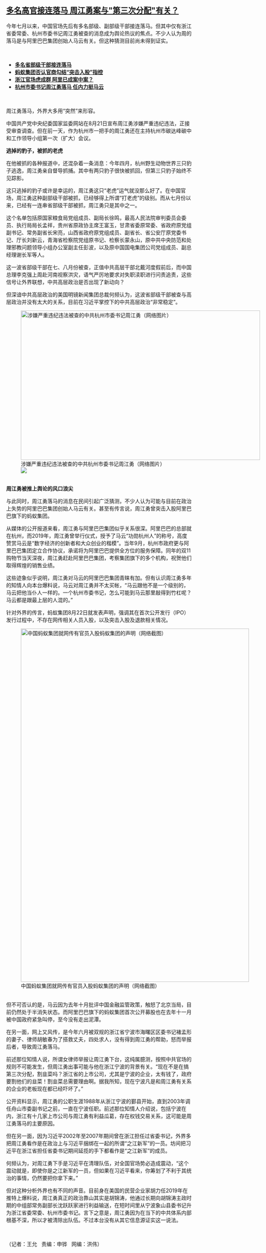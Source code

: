 <!--1629750585000-->
[多名高官接连落马   周江勇案与"第三次分配"有关？](https://www.rfa.org/mandarin/yataibaodao/zhengzhi/wy-08232021103555.html)
------

<p></p><p>今年七月以来，中国官场先后有多名部级、副部级干部接连落马。但其中仅有浙江省委常委、杭州市委书记周江勇被查的消息成为舆论热议的焦点。不少人认为周的落马是与阿里巴巴集团创始人马云有关。但这种猜测目前尚未得到证实。</p><p><br/></p><ul><li><a href="https://www.rfa.org/mandarin/Xinwen/2-08172021105521.html"><strong>多名省部级干部接连落马</strong></a></li><li><a href="https://www.rfa.org/mandarin/Xinwen/5-08222021160441.html"><strong>蚂蚁集团否认官商勾结“突击入股”指控</strong></a></li><li><strong><a href="https://www.rfa.org/mandarin/Xinwen/1-08222021110400.html">浙江官场虎成群 阿里已成案中案？</a></strong></li><li><strong><a href="https://www.rfa.org/mandarin/Xinwen/8-08212021163401.html">杭州市委书记周江勇落马 任内力挺马云</a></strong></li></ul><p><br/></p><p>周江勇落马，外界大多用“突然”来形容。</p><p>中国共产党中央纪委国家监委网站在8月21日宣布周江勇涉嫌严重违纪违法，正接受审查调查。但在前一天，作为杭州市一把手的周江勇还在主持杭州市碳达峰碳中和工作领导小组第一次（扩大）会议。</p><p><strong>逃掉的豹子，被抓的老虎</strong></p><p>在他被抓的各种报道中，还混杂着一条消息：今年四月，杭州野生动物世界三只豹子逃逸，周江勇亲自督导抓捕。其中有两只豹子很快被抓回，但第三只豹子始终不见踪影。</p><p>这只逃掉的豹子或许是幸运的，周江勇这只“老虎”运气就没那么好了。在中国官场，周江勇这种副部级干部被抓，已经够得上所谓“打老虎”的级别。而从七月份以来，已经有一连串省部级干部被抓，周江勇只是其中之一。</p><p>这个名单包括原国家粮食局党组成员、副局长徐鸣，最高人民法院审判委员会委员、执行局局长孟祥，贵州省原政协主席王富玉，甘肃省委原常委、省政府原党组副书记、常务副省长宋亮，山西省政府原党组成员、副省长、省公安厅原党委书记、厅长刘新云，青海省检察院党组原书记、检察长蒙永山，原中共中央防范和处理邪教问题领导小组办公室副主任彭波，以及原中国国电集团公司党组成员、副总经理谢长军等人。</p><p>这一波省部级干部在七、八月份被查，正值中共高层干部北戴河度假前后，而中国总理李克强上周赴河南视察洪灾，语气严厉地要求对失职渎职进行问责追责，这些信号让外界联想，中共高层政治是否出现了新动向？</p><p>但深谙中共高层政治的美国明镜新闻集团总裁何频认为，这波省部级干部被查与高层政治并没有太大的关系，目前在习近平掌控下的中共高层政治“非常稳定”。</p><p><figure class="image-richtext image-inline captioned" style="width:650px;"><img alt="涉嫌严重违纪违法被查的中共杭州市委书记周江勇（网络图片）" height="405" src="https://www.rfa.org/mandarin/yataibaodao/zhengzhi/wy-08232021103555.html/wy0823.jpg/@@images/58267e43-1bdb-4022-86bc-2853bdd122aa.jpeg" title="wy0823.jpg" width="650"/><figcaption class="image-caption">涉嫌严重违纪违法被查的中共杭州市委书记周江勇（网络图片）</figcaption><small></small><div id="zoomattribute"><a data-caption="涉嫌严重违纪违法被查的中共杭州市委书记周江勇（网络图片）" data-fancybox="" href="https://www.rfa.org/mandarin/yataibaodao/zhengzhi/wy-08232021103555.html/wy0823.jpg" id="single_image" title="涉嫌严重违纪违法被查的中共杭州市委书记周江勇（网络图片）"><img src="/++plone++rfa-resources/img/icon-zoom.png"/></a></div></figure><br/><strong>周江勇被推上舆论的风口浪尖</strong></p><p>与此同时，周江勇落马的消息在民间引起广泛猜测，不少人认为可能与目前在政治上失势的阿里巴巴集团创始人马云有关。甚至有传言说，周江勇曾突击入股阿里巴巴旗下的蚂蚁集团。</p><p><span>从媒体的公开报道来看</span>，周江勇与阿里巴巴集团似乎关系很深。阿里巴巴的总部就在杭州，而2019年，周江勇曾举行仪式，授予了马云“功勋杭州人”的称号，高度赞赏马云是“数字经济的创新者和大众创业的楷模”。当年9月，杭州市政府更与阿里巴巴集团定立合作协议，承诺将为阿里巴巴提供全方位的服务保障。同年的双11购物节当天深夜，周江勇赶赴阿里巴巴集团，考察集团旗下的多个机构，祝贺他们取得辉煌的销售业绩。</p><p>这些迹象似乎说明，周江勇对马云的阿里巴巴集团青睐有加。但有认识周江勇多年的知情人向本台爆料说，马云对周江勇并不太买帐，“马云跟他不是一个级别的，马云把他当仆人一样的。一个杭州市委书记，怎么可能到马云那里敲得到竹杠呢？马云都是跟最上层的人混的。”</p><p>针对外界的传言，蚂蚁集团8月22日就发表声明，强调其在首次公开发行（IPO）发行过程中，不存在网传相关人员入股，以及突击入股及退款相关情况。</p><p><figure class="image-richtext image-inline captioned" style="width:620px;"><img alt="中国蚂蚁集团就网传有官员入股蚂蚁集团的声明（网络截图）" height="958" src="https://www.rfa.org/mandarin/yataibaodao/zhengzhi/wy-08232021103555.html/wy0823a.jpg/@@images/f0d26f2f-ea27-41ba-9cfa-33ed1e1c0866.jpeg" title="wy0823a.jpg" width="620"/><figcaption class="image-caption">中国蚂蚁集团就网传有官员入股蚂蚁集团的声明（网络截图）</figcaption><small></small></figure></p><p><br/>但不可否认的是，马云因为去年十月批评中国金融监管政策，触怒了北京当局，目前仍然处于半消失状态。而阿里巴巴旗下的蚂蚁集团首次公开募股也在去年十一月被中国政府紧急叫停，至今没有走出泥潭。</p><p>在另一面，网上又风传，是今年六月被双规的浙江省宁波市海曙区区委书记褚孟形的妻子、律师胡敏春为了搭救丈夫，四处求人，没有得到周江勇的帮助，怒而举报后者，导致周江勇落马。</p><p>前述那位知情人说，所谓女律师举报让周江勇下台，这纯属臆测，按照中共官场的规则不可能发生，但周江勇出事可能与他在浙江宁波的背景有关。“现在不是在搞第三次分配，割韭菜吗？浙江省的上市公司，尤其是宁波的企业，太有钱了，政府要割他们的韭菜！割韭菜总需要理由啊。据我所知，现在宁波凡是和周江勇有关系的企业的老板现在都已经吓坏了。”</p><p>公开资料显示，周江勇的公职生涯1988年从浙江宁波的鄞县开始，直到2003年调任舟山市委副书记之前，一直在宁波任职。前述那位知情人介绍说，包括宁波在内，浙江有十几家上市公司与周江勇有利益瓜葛，存在权钱交易关系，这可能是周江勇落马的主要原因。</p><p>但在另一面，因为习近平2002年至2007年期间曾在浙江担任过省委书记，外界多把周江勇看作是在政治上与习近平捆绑在一起的所谓“之江新军”的一员。坊间把习近平在浙江省担任省委书记期间延揽的手下都看作是“之江新军”的成员。</p><p>何频认为，对周江勇下手是习近平在清理队伍，对全国官场势必造成震动，“这个震动就是，即使你是之江新军的一员，但如果在习近平看来，你筹划了不利于其统治的事情，仍然要把你拿下来。”</p><p>但对这种分析外界也有不同的声音。目前身在美国的民营企业家胡力任2019年在推特上爆料说，周江勇真正的政治靠山其实是胡锦涛，他通过长期向胡锦涛主政时期的中组部常务副部长沈跃跃家进行利益输送，在短时间里从宁波象山县委书记升为浙江省委常委、杭州市委书记。言下之意是，周江勇因为在当下的中共体系内部根基不深，所以才被清除出队伍。不过本台没有从其它信息源证实这一说法。</p><p><br/></p><p>（记者：王允   责编：申铧   网编：洪伟）</p>
